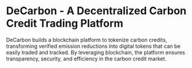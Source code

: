 # DeCarbon - A Decentralized Carbon Credit Trading Platform

DeCarbon builds a blockchain platform to tokenize carbon credits, transforming verified emission reductions into digital tokens that can be easily traded and tracked. By leveraging blockchain, the platform ensures transparency, security, and efficiency in the carbon credit market.
